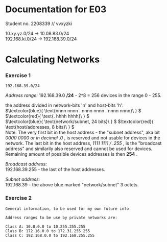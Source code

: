 # Documentation for E03

Student no. 2208339  // vvxyzki

10.xy.yz.0/24     ->     10.08.83.0/24 \
192.168.ki.0/24   ->     192.168.39.0/24

# Calculating Networks

### Exercise 1
```
192.168.39.0/24
```
*Address range:* 
192.168.39.0 **/24**  -  2^8 = 256 devices in the range 0 - 255.

the address divided in network-bits 'n' and host-bits 'h': \
$`\textcolor{blue}{ \text{nnnn nnnn . nnnn nnnn . nnnn nnnn}\  } `$ $`\textcolor{red}{ \text{. hhhh hhhh}\  } `$ \
$`\textcolor{blue}{ \text{network/subnet, 24 bits}\  } `$ $`\textcolor{red}{ \text{host/addresses, 8 bits}\  } `$
\
Note: The very first bit in the host address - the "subnet address", aka bit *0000 0000 or in decimal .0* ,
is reserved and not usable for devices in the network.
The last bit in the host address, *1111 1111 / .255* , is the "broadcast address" and similarily also reserved and cannot be used for devices. 
Remaining amount of possible devices addresses is  then **254** . 

*Broadcast address:*  \
192.168.39.255 - the last of the host addresses.

*Subnet address:* \
192.168.39 - the above blue marked "network/subnet" 3 octets. 

### Exercise 2

```
General information, to be used for my own future info

Address ranges to be use by private networks are:

Class A: 10.0.0.0 to 10.255.255.255
Class B: 172.16.0.0 to 172.31.255.255
Class C: 192.168.0.0 to 192.168.255.255
```